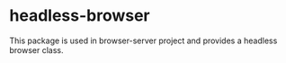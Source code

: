 # headless-browser

This package is used in browser-server project and provides a headless browser class.
